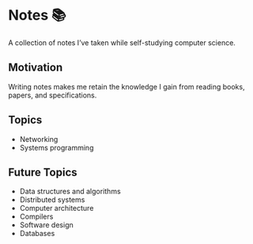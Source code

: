 # Notes 📚

A collection of notes I’ve taken while self-studying computer science.

## Motivation

Writing notes makes me retain the knowledge I gain from reading books, papers, and specifications.

## Topics

* Networking
* Systems programming

## Future Topics

- Data structures and algorithms
- Distributed systems
- Computer architecture
- Compilers
- Software design
- Databases
